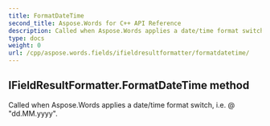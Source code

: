 ```yaml
---
title: FormatDateTime
second_title: Aspose.Words for C++ API Reference
description: Called when Aspose.Words applies a date/time format switch, i.e. \@ "dd.MM.yyyy". 
type: docs
weight: 0
url: /cpp/aspose.words.fields/ifieldresultformatter/formatdatetime/
---
```

## IFieldResultFormatter.FormatDateTime method


Called when Aspose.Words applies a date/time format switch, i.e. \@ "dd.MM.yyyy". 

